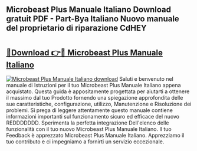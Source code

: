 ## Microbeast Plus Manuale Italiano Download gratuit PDF - Part-Bya Italiano Nuovo manuale del proprietario di riparazione CdHEY

# <h2><a href="http://dfb245.blite.top/?on=Microbeast+Plus+Manuale+Italiano">🔗Download 👉🔴 Microbeast Plus Manuale Italiano</a></h2>

[![Microbeast Plus Manuale Italiano download](https://i.imgur.com/lujVjoI.png)](http://dfb245.blite.top/?on=Microbeast+Plus+Manuale+Italiano)
Saluti e benvenuto nel manuale di Istruzioni per il tuo Microbeast Plus Manuale Italiano appena acquistato. Questa guida è appositamente progettata per aiutarti a ottenere il massimo dal tuo Prodotto fornendo una spiegazione approfondita delle sue caratteristiche, configurazione, utilizzo, Manutenzione e Risoluzione dei problemi. Si prega di leggere attentamente questo manuale contiene informazioni importanti sul funzionamento sicuro ed efficace del nuovo REDDDDDDD. Sperimenta la perfetta integrazione Dell'elenco delle funzionalità con il tuo nuovo Microbeast Plus Manuale Italiano. Il tuo Feedback è apprezzato Microbeast Plus Manuale Italiano. Apprezziamo il tuo contributo e ci impegniamo a fornirti un servizio eccezionale.

